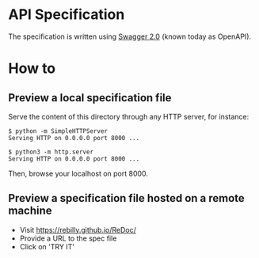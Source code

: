 # API Specification

The specification is written using [Swagger 2.0](https://github.com/OAI/OpenAPI-Specification/blob/master/versions/2.0.md) (known today as OpenAPI).

# How to

## Preview a local specification file

Serve the content of this directory through any HTTP server, for instance:

```
$ python -m SimpleHTTPServer
Serving HTTP on 0.0.0.0 port 8000 ...
```

```
$ python3 -m http.server
Serving HTTP on 0.0.0.0 port 8000 ...
```

Then, browse your localhost on port 8000.


## Preview a specification file hosted on a remote machine

- Visit https://rebilly.github.io/ReDoc/
- Provide a URL to the spec file
- Click on 'TRY IT'
